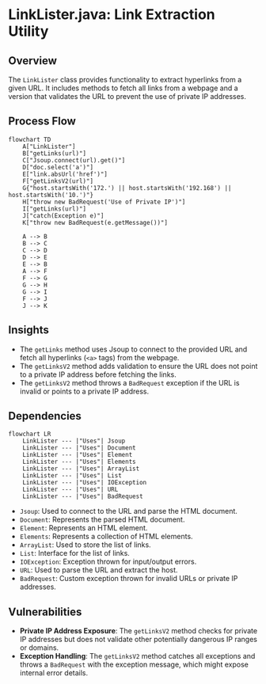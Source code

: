 # LinkLister.java: Link Extraction Utility

## Overview
The `LinkLister` class provides functionality to extract hyperlinks from a given URL. It includes methods to fetch all links from a webpage and a version that validates the URL to prevent the use of private IP addresses.

## Process Flow
```mermaid
flowchart TD
    A["LinkLister"]
    B["getLinks(url)"]
    C["Jsoup.connect(url).get()"]
    D["doc.select('a')"]
    E["link.absUrl('href')"]
    F["getLinksV2(url)"]
    G{"host.startsWith('172.') || host.startsWith('192.168') || host.startsWith('10.')"}
    H["throw new BadRequest('Use of Private IP')"]
    I["getLinks(url)"]
    J["catch(Exception e)"]
    K["throw new BadRequest(e.getMessage())"]

    A --> B
    B --> C
    C --> D
    D --> E
    E --> B
    A --> F
    F --> G
    G --> H
    G --> I
    F --> J
    J --> K
```

## Insights
- The `getLinks` method uses Jsoup to connect to the provided URL and fetch all hyperlinks (`<a>` tags) from the webpage.
- The `getLinksV2` method adds validation to ensure the URL does not point to a private IP address before fetching the links.
- The `getLinksV2` method throws a `BadRequest` exception if the URL is invalid or points to a private IP address.

## Dependencies
```mermaid
flowchart LR
    LinkLister --- |"Uses"| Jsoup
    LinkLister --- |"Uses"| Document
    LinkLister --- |"Uses"| Element
    LinkLister --- |"Uses"| Elements
    LinkLister --- |"Uses"| ArrayList
    LinkLister --- |"Uses"| List
    LinkLister --- |"Uses"| IOException
    LinkLister --- |"Uses"| URL
    LinkLister --- |"Uses"| BadRequest
```
- `Jsoup`: Used to connect to the URL and parse the HTML document.
- `Document`: Represents the parsed HTML document.
- `Element`: Represents an HTML element.
- `Elements`: Represents a collection of HTML elements.
- `ArrayList`: Used to store the list of links.
- `List`: Interface for the list of links.
- `IOException`: Exception thrown for input/output errors.
- `URL`: Used to parse the URL and extract the host.
- `BadRequest`: Custom exception thrown for invalid URLs or private IP addresses.

## Vulnerabilities
- **Private IP Address Exposure**: The `getLinksV2` method checks for private IP addresses but does not validate other potentially dangerous IP ranges or domains.
- **Exception Handling**: The `getLinksV2` method catches all exceptions and throws a `BadRequest` with the exception message, which might expose internal error details.
